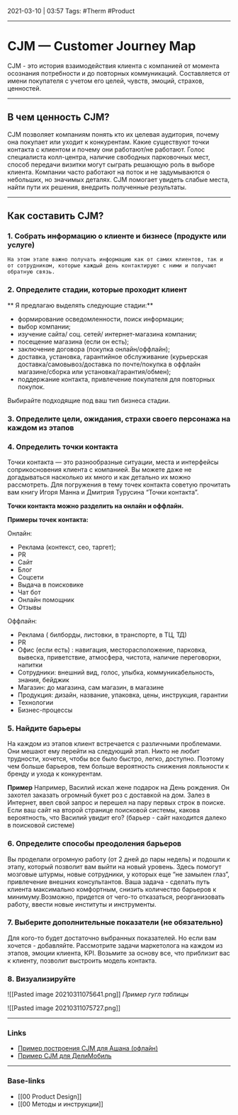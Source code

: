 2021-03-10 | 03:57
Tags: #Therm #Product
___

# CJM — Customer Journey Map
CJM - это история взаимодействия клиента с компанией от момента осознания потребности и до повторных коммуникаций. Составляется от имени покупателя с учетом его целей, чувств, эмоций, страхов, ценностей.

---

## В чем ценность CJM?

CJM позволяет компаниям понять кто их целевая аудитория, почему она покупает или уходит к конкурентам. Какие существуют точки контакта с клиентом и почему они работают/не работают. Голос специалиста колл-центра, наличие свободных парковочных мест, способ передачи визитки могут сыграть решающую роль в выборе клиента. Компании часто работают на поток и не задумываются о небольших, но значимых деталях. CJM помогает увидеть слабые места, найти пути их решения, внедрить полученные результаты.

---

## Как составить CJM?

### 1. Собрать информацию о клиенте и бизнесе (продукте или услуге)
	На этом этапе важно получать информацию как от самих клиентов, так и от сотрудником, которые каждый день контактируют с ними и получают обратную связь.

### 2. Определите стадии, которые проходит клиент
**	Я предлагаю выделять следующие стадии:**
-   формирование осведомленности, поиск информации;
-   выбор компании;
-   изучение сайта/ соц. сетей/ интернет-магазина компании;
-   посещение магазина (если он есть);
-   заключение договора (покупка онлайн/оффлайн);
-   доставка, установка, гарантийное обслуживание (курьерская доставка/самовывоз/доставка по почте/покупка в оффлайн магазине/сборка или установка/гарантия/обмен);
-   поддержание контакта, привлечение покупателя для повторных покупок.

Выбирайте подходящие под ваш тип бизнеса стадии. 

### 3. Определите цели, ожидания, страхи своего персонажа на каждом из этапов

### 4. Определить точки контакта
Точки контакта — это разнообразные ситуации, места и интерфейсы соприкосновения клиента с компанией. Вы можете даже не догадываться насколько их много и как детально их можно рассмотреть. Для погружения в тему точек контакта советую прочитать вам книгу Игоря Манна и Дмитрия Турусина “Точки контакта”.

**Точки контакта можно разделить на онлайн и оффлайн.**

**Примеры точек контакта:**
	
Онлайн:
-   Реклама (контекст, сео, таргет);
-   PR
-   Сайт
-   Блог
-   Соцсети
-   Выдача в поисковике
-   Чат бот
-   Онлайн помощник
-   Отзывы

Оффлайн:
-   Реклама ( билборды, листовки, в транспорте, в ТЦ, ТД)
-   PR
-   Офис (если есть) : навигация, месторасположение, парковка, вывеска, приветствие, атмосфера, чистота, наличие переговорки, напитки
-   Сотрудники: внешний вид, голос, улыбка, коммуникабельность, знания, бейджик
-   Магазин: до магазина, сам магазин, в магазине
-   Продукция: дизайн, название, упаковка, цены, инструкция, гарантии
-   Технологии
-   Бизнес-процессы


### 5. Найдите барьеры
На каждом из этапов клиент встречается с различными проблемами. Они мешают ему перейти на следующий этап. Никто не любит трудности, хочется, чтобы все было быстро, легко, доступно. Поэтому чем больше барьеров, тем больше вероятность снижения лояльности к бренду и ухода к конкурентам.

**Пример**
Например, Василий искал жене подарок на День рождения. Он захотел заказать огромный букет роз с доставкой на дом. Залез в Интернет, ввел свой запрос и перешел на пару первых строк в поиске. Если ваш сайт на второй странице поисковой системы, какова вероятность, что Василий увидит его? (барьер - сайт находится далеко в поисковой системе)

### 6. Определите способы преодоления барьеров
Вы проделали огромную работу (от 2 дней до пары недель) и подошли к этапу, который позволит вам выйти на новый уровень. Здесь помогут мозговые штурмы, новые сотрудники, у которых еще “не замылен глаз”, привлечение внешних консультантов. Ваша задача - сделать путь клиента максимально комфортным, снизить количество барьеров к минимуму.Возможно, придется от чего-то отказаться, реорганизовать работу, ввести новые институты и инструменты.

### 7. Выберите дополнительные показатели (не обязательно)
Для кого-то будет достаточно выбранных показателей. Но если вам хочется - добавляйте. Рассмотрите задачи маркетолога на каждом из этапов, эмоции клиента, KPI. Возьмите за основу все, что приблизит вас к клиенту, позволит выстроить модель контакта.

### 8. Визуализируйте


![[Pasted image 20210311075641.png]]
*Пример гугл таблицы*

![[Pasted image 20210311075727.png]]


___
### Links
- [Пример построения CJM для Ашана (офлайн)](https://hardclient.com/auchan)
- [Пример CJM для ДелиМобиль](https://hardclient.com/delimobil)

___
### Base-links
- [[00 Product Design]]
- [[00 Методы и инструкции]]

